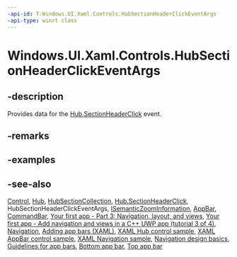 ```yaml
---
-api-id: T:Windows.UI.Xaml.Controls.HubSectionHeaderClickEventArgs
-api-type: winrt class
---
```


<!-- Class syntax.
public class HubSectionHeaderClickEventArgs : Windows.UI.Xaml.Controls.IHubSectionHeaderClickEventArgs
-->

# Windows.UI.Xaml.Controls.HubSectionHeaderClickEventArgs

## -description
Provides data for the [Hub.SectionHeaderClick](hub_sectionheaderclick.md) event.

## -remarks

## -examples

## -see-also
[Control](control.md), [Hub](hub.md), [HubSectionCollection](hubsectioncollection.md), [Hub.SectionHeaderClick](hub_sectionheaderclick.md), HubSectionHeaderClickEventArgs, [ISemanticZoomInformation](isemanticzoominformation.md), [AppBar](appbar.md), [CommandBar](commandbar.md), [Your first app - Part 3: Navigation, layout, and views](https://docs.microsoft.com/previous-versions/windows/apps/jj215600(v=win.10)), [Your first app - Add navigation and views in a C++ UWP app (tutorial 3 of 4)](https://docs.microsoft.com/previous-versions/windows/apps/dn263172(v=win.10)), [Navigation](https://docs.microsoft.com/windows/uwp/layout/navigation-basics), [Adding app bars (XAML)](https://docs.microsoft.com/previous-versions/windows/apps/hh781230(v=win.10)), [XAML Hub control sample](https://github.com/microsoftarchive/msdn-code-gallery-microsoft/tree/master/Official%20Windows%20Platform%20Sample/XAML%20Hub%20control%20sample), [XAML AppBar control sample](https://go.microsoft.com/fwlink/p/?LinkID=242388), [XAML Navigation sample](https://go.microsoft.com/fwlink/p/?LinkID=389440), [Navigation design basics](https://docs.microsoft.com/windows/uwp/layout/navigation-basics), [Guidelines for app bars](https://docs.microsoft.com/windows/uwp/controls-and-patterns/app-bars), [Bottom app bar](https://docs.microsoft.com/windows/uwp/controls-and-patterns/app-bars), [Top app bar](https://docs.microsoft.com/windows/uwp/controls-and-patterns/app-bars)
